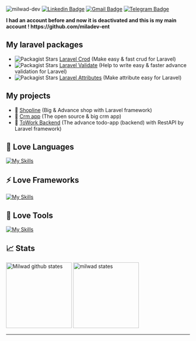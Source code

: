 <img src="https://komarev.com/ghpvc/?username=milwad-dev" alt=milwad-dev /> [![Linkedin Badge](https://img.shields.io/badge/-Milwad%20Dev-0072b1?style=flat&logo=Linkedin&logoColor=white&link=https://www.linkedin.com/in/milwad-khosravi-26a355230/)](https://www.linkedin.com/in/milwad-khosravi-26a355230/)
[![Gmail Badge](https://img.shields.io/badge/-milwad.dev@gmail.com-c14438?style=flat&logo=Gmail&logoColor=white&link=mailto:milwad.dev@gmail.com)](mailto:milwad.dev@gmail.com)
[![Telegram Badge](https://img.shields.io/badge/-Telegram-blue?style=flat&logo=telegram&logoColor=white&link=https://t.me/milwad84dev/)](https://t.me/milwad84dev/)

<strong>
 I had an account before and now it is deactivated and this is my main account !
https://github.com/miladev-ent
 </strong>

## My laravel packages
 - <img alt="Packagist Stars" src="https://img.shields.io/packagist/stars/milwad/laravel-crod"> <a href="https://github.com/milwad-dev/laravel-crod">  Laravel Crod</a> (Make easy & fast crud for Laravel)
 - <img alt="Packagist Stars" src="https://img.shields.io/packagist/stars/milwad/laravel-validate"> <a href="https://github.com/milwad-dev/laravel-validate">  Laravel Validate</a> (Help to write easy & faster advance validation for Laravel)
 - <img alt="Packagist Stars" src="https://img.shields.io/packagist/stars/milwad/laravel-attributes"> <a href="https://github.com/milwad-dev/laravel-attributes">  Laravel Attributes</a> (Make attribute easy for Laravel)
 
 ## My projects
  - 🎁 <a href="https://github.com/milwad-dev/shopline"> Shopline</a> (Big & Advance shop with Laravel framework)
  - 🎁 <a href="https://github.com/milwad-dev/crm-app"> Crm app</a> (The open source & big crm app)
  - 🎁 <a href="https://github.com/milwad-dev/towork-backend"> ToWork Backend</a> (The advance todo-app (backend) with RestAPI by Laravel framework)

## 💎 Love Languages
[![My Skills](https://skillicons.dev/icons?i=php,javascript,python,dart,go)](https://skillicons.dev)

## ⚡ Love Frameworks
[![My Skills](https://skillicons.dev/icons?i=laravel,vuejs,django,flutter,gin)](https://skillicons.dev)

## 💜 Love Tools
[![My Skills](https://skillicons.dev/icons?i=docker,git,postman,github,gitlab)](https://skillicons.dev)

## 📈 Stats

<img src="https://github-readme-stats.vercel.app/api?username=milwad-dev&show_icons=true&hide_border=true" alt="Milwad github states" height="180" /> <img src="https://github-readme-stats.vercel.app/api/top-langs/?username=milwad-dev&layout=compact&theme=vision-friendly-dark" alt="milwad states" height="180" />

<hr>
